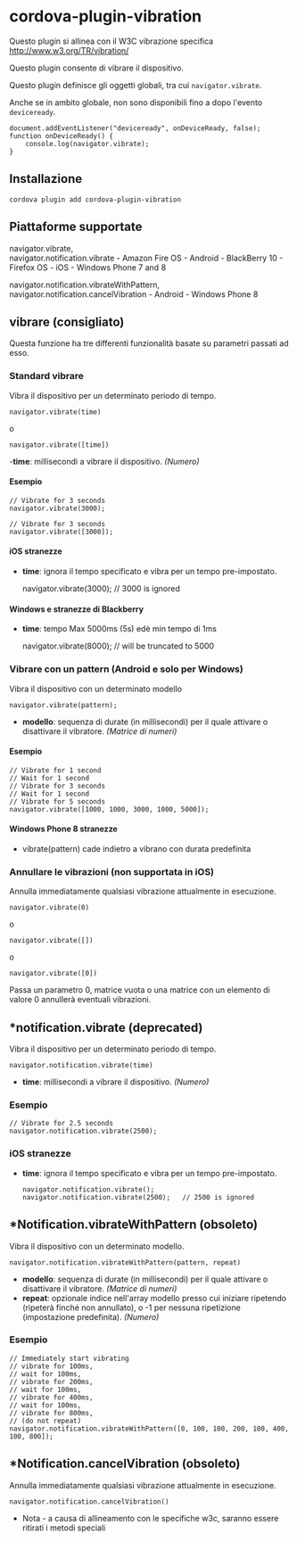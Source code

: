 <!---
    Licensed to the Apache Software Foundation (ASF) under one
    or more contributor license agreements.  See the NOTICE file
    distributed with this work for additional information
    regarding copyright ownership.  The ASF licenses this file
    to you under the Apache License, Version 2.0 (the
    "License"); you may not use this file except in compliance
    with the License.  You may obtain a copy of the License at

      http://www.apache.org/licenses/LICENSE-2.0

    Unless required by applicable law or agreed to in writing,
    software distributed under the License is distributed on an
    "AS IS" BASIS, WITHOUT WARRANTIES OR CONDITIONS OF ANY
    KIND, either express or implied.  See the License for the
    specific language governing permissions and limitations
    under the License.
-->

# cordova-plugin-vibration

Questo plugin si allinea con il W3C vibrazione specifica http://www.w3.org/TR/vibration/

Questo plugin consente di vibrare il dispositivo.

Questo plugin definisce gli oggetti globali, tra cui `navigator.vibrate`.

Anche se in ambito globale, non sono disponibili fino a dopo l'evento `deviceready`.

    document.addEventListener("deviceready", onDeviceReady, false);
    function onDeviceReady() {
        console.log(navigator.vibrate);
    }

## Installazione

    cordova plugin add cordova-plugin-vibration

## Piattaforme supportate

navigator.vibrate,  
navigator.notification.vibrate - Amazon Fire OS - Android - BlackBerry 10 - Firefox OS - iOS - Windows Phone 7 and 8

navigator.notification.vibrateWithPattern,  
navigator.notification.cancelVibration - Android - Windows Phone 8

## vibrare (consigliato)

Questa funzione ha tre differenti funzionalità basate su parametri passati ad esso.

### Standard vibrare

Vibra il dispositivo per un determinato periodo di tempo.

    navigator.vibrate(time)

o

    navigator.vibrate([time])

-**time**: millisecondi a vibrare il dispositivo. *(Numero)*

#### Esempio

    // Vibrate for 3 seconds
    navigator.vibrate(3000);
    
    // Vibrate for 3 seconds
    navigator.vibrate([3000]);

#### iOS stranezze

* **time**: ignora il tempo specificato e vibra per un tempo pre-impostato.

  navigator.vibrate(3000); // 3000 is ignored

#### Windows e stranezze di Blackberry

* **time**: tempo Max 5000ms (5s) edè min tempo di 1ms

  navigator.vibrate(8000); // will be truncated to 5000

### Vibrare con un pattern (Android e solo per Windows)

Vibra il dispositivo con un determinato modello

    navigator.vibrate(pattern);   

* **modello**: sequenza di durate (in millisecondi) per il quale attivare o disattivare il vibratore. *(Matrice di
  numeri)*

#### Esempio

    // Vibrate for 1 second
    // Wait for 1 second
    // Vibrate for 3 seconds
    // Wait for 1 second
    // Vibrate for 5 seconds
    navigator.vibrate([1000, 1000, 3000, 1000, 5000]);

#### Windows Phone 8 stranezze

* vibrate(pattern) cade indietro a vibrano con durata predefinita

### Annullare le vibrazioni (non supportata in iOS)

Annulla immediatamente qualsiasi vibrazione attualmente in esecuzione.

    navigator.vibrate(0)

o

    navigator.vibrate([])

o

    navigator.vibrate([0])

Passa un parametro 0, matrice vuota o una matrice con un elemento di valore 0 annullerà eventuali vibrazioni.

## *notification.vibrate (deprecated)

Vibra il dispositivo per un determinato periodo di tempo.

    navigator.notification.vibrate(time)

* **time**: millisecondi a vibrare il dispositivo. *(Numero)*

### Esempio

    // Vibrate for 2.5 seconds
    navigator.notification.vibrate(2500);

### iOS stranezze

* **time**: ignora il tempo specificato e vibra per un tempo pre-impostato.

      navigator.notification.vibrate();
      navigator.notification.vibrate(2500);   // 2500 is ignored

## *Notification.vibrateWithPattern (obsoleto)

Vibra il dispositivo con un determinato modello.

    navigator.notification.vibrateWithPattern(pattern, repeat)

* **modello**: sequenza di durate (in millisecondi) per il quale attivare o disattivare il vibratore. *(Matrice di
  numeri)*
* **repeat**: opzionale indice nell'array modello presso cui iniziare ripetendo (ripeterà finché non annullato), o -1
  per nessuna ripetizione (impostazione predefinita). *(Numero)*

### Esempio

    // Immediately start vibrating
    // vibrate for 100ms,
    // wait for 100ms,
    // vibrate for 200ms,
    // wait for 100ms,
    // vibrate for 400ms,
    // wait for 100ms,
    // vibrate for 800ms,
    // (do not repeat)
    navigator.notification.vibrateWithPattern([0, 100, 100, 200, 100, 400, 100, 800]);

## *Notification.cancelVibration (obsoleto)

Annulla immediatamente qualsiasi vibrazione attualmente in esecuzione.

    navigator.notification.cancelVibration()

* Nota - a causa di allineamento con le specifiche w3c, saranno essere ritirati i metodi speciali
